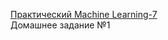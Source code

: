 <a href="http://study.skillfactory.ru/courses/Skillfactory/MLO-7/SEPT2018/info" target="_blank">Практический Machine Learning-7</a>    
Домашнее задание №1   
